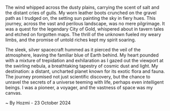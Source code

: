 
The wind whipped across the dusty plains, carrying the scent of salt and the distant cries of gulls. My worn leather boots crunched on the gravel path as I trudged on, the setting sun painting the sky in fiery hues. This journey, across the vast and perilous landscape, was no mere pilgrimage. It was a quest for the legendary City of Gold, whispered about in tavern tales and etched on forgotten maps. The thrill of the unknown fueled my weary limbs, and the promise of untold riches kept my spirit soaring.

The sleek, silver spacecraft hummed as it pierced the veil of the atmosphere, leaving the familiar blue of Earth behind. My heart pounded with a mixture of trepidation and exhilaration as I gazed out the viewport at the swirling nebula, a breathtaking tapestry of cosmic dust and light. My destination: a distant, uncharted planet known for its exotic flora and fauna. The journey promised not just scientific discovery, but the chance to unravel the secrets of a universe teeming with life, perhaps even intelligent beings. I was a pioneer, a voyager, and the vastness of space was my canvas. 

~ By Hozmi - 23 October 2024
